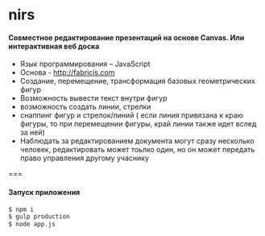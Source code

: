# nirs
#### Совместное редактирование презентаций на основе Canvas. Или интерактивная веб доска
  * Язык программирования – JavaScript
  * Основа - http://fabricjs.com
  * Создание, перемещение, трансформация базовых геометрических фигур
  * Возможность вывести текст внутри фигур
  * возможность создать линии, стрелки
  * снаппинг фигур и стрелок/линий ( если линия привязана к краю фигуры, то при перемещении фигуры, край линии также идет вслед за ней)
  * Наблюдать за редактированием документа могут сразу несколько человек, редактировать может тоьлко один, но он может передать право управления другому учаснику


===

#### Запуск приложения
``` bash
$ npm i
$ gulp production
$ node app.js
```
